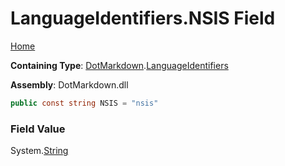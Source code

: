 # LanguageIdentifiers\.NSIS Field

[Home](../../../README.md)

**Containing Type**: [DotMarkdown](../../README.md)\.[LanguageIdentifiers](../README.md)

**Assembly**: DotMarkdown\.dll

```csharp
public const string NSIS = "nsis"
```

### Field Value

System\.[String](https://docs.microsoft.com/en-us/dotnet/api/system.string)